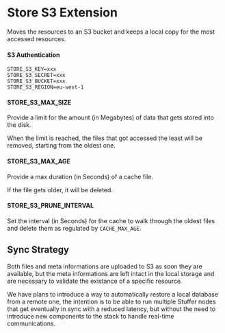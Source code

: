 # Store S3 Extension

Moves the resources to an S3 bucket and keeps a local copy for the most accessed
resources.

#### S3 Authentication

    STORE_S3_KEY=xxx
    STORE_S3_SECRET=xxx
    STORE_S3_BUCKET=xxx
    STORE_S3_REGION=eu-west-1

#### STORE_S3_MAX_SIZE

Provide a limit for the amount (in Megabytes) of data that gets stored into the disk.

When the limit is reached, the files that got accessed the least will be removed,
starting from the oldest one. 

#### STORE_S3_MAX_AGE

Provide a max duration (in Seconds) of a cache file.

If the file gets older, it will be deleted.

#### STORE_S3_PRUNE_INTERVAL

Set the interval (in Seconds) for the cache to walk through the oldest files and delete them
as regulated by `CACHE_MAX_AGE`.

## Sync Strategy

Both files and meta informations are uploaded to S3 as soon they are
available, but the meta informations are left intact in the local storage and are
necessary to validate the existance of a specific resource.

We have plans to introduce a way to automatically restore a local database from a
remote one, the intention is to be able to run multiple Stuffer nodes that get
eventually in sync with a reduced latency, but without the need to introduce new
components to the stack to handle real-time communications.
